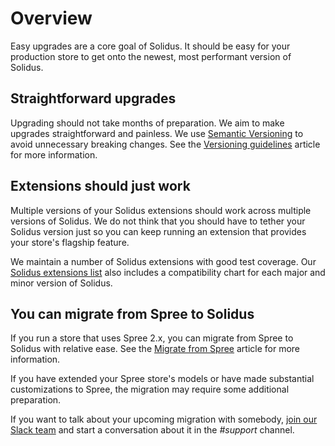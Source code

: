 # Overview

Easy upgrades are a core goal of Solidus. It should be easy for your production
store to get onto the newest, most performant version of Solidus.

## Straightforward upgrades

Upgrading should not take months of preparation. We aim to make upgrades
straightforward and painless. We use [Semantic Versioning][semver] to avoid
unnecessary breaking changes. See the [Versioning guidelines][versioning]
article for more information.

[semver]: https://semver.org/ 
[versioning]: versioning-guidelines.html

## Extensions should just work

Multiple versions of your Solidus extensions should work across multiple
versions of Solidus. We do not think that you should have to tether your Solidus
version just so you can keep running an extension that provides your store's
flagship feature.

We maintain a number of Solidus extensions with good test coverage. Our [Solidus
extensions list][extensions] also includes a compatibility chart for each major
and minor version of Solidus.

[extensions]: http://extensions.solidus.io

## You can migrate from Spree to Solidus

If you run a store that uses Spree 2.x, you can migrate from Spree to
Solidus with relative ease. See the [Migrate from Spree][migrate-from-spree]
article for more information.

If you have extended your Spree store's models or have made substantial
customizations to Spree, the migration may require some additional preparation.

If you want to talk about your upcoming migration with somebody, [join our Slack
team][slack] and start a conversation about it in the *#support* channel.

[migrate-from-spree]: migrate-from-spree.html
[slack]: http://slack.solidus.io/
